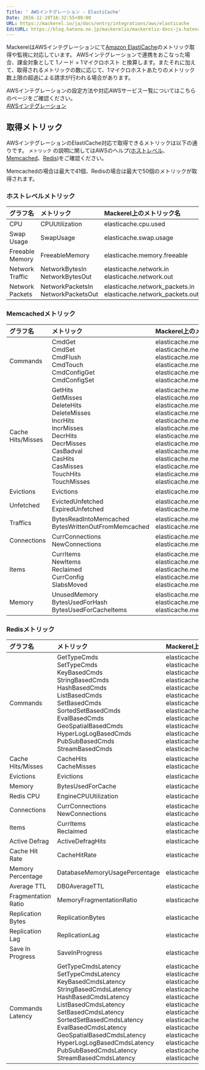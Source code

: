 ```yaml
---
Title: ' AWSインテグレーション - ElastiCache'
Date: 2016-12-28T16:32:55+09:00
URL: https://mackerel.io/ja/docs/entry/integrations/aws/elasticache
EditURL: https://blog.hatena.ne.jp/mackerelio/mackerelio-docs-ja.hatenablog.mackerel.io/atom/entry/10328749687201753875
---
```


MackerelはAWSインテグレーションにて<a href="https://aws.amazon.com/elasticache/" target="_blank">Amazon ElastiCache</a>のメトリック取得や監視に対応しています。
AWSインテグレーションで連携をおこなった場合、課金対象として 1ノード = 1マイクロホスト と換算します。またそれに加えて、取得されるメトリックの数に応じて、1マイクロホストあたりのメトリック数上限の超過による請求が行われる場合があります。

AWSインテグレーションの設定方法や対応AWSサービス一覧についてはこちらのページをご確認ください。<br>
<a href="https://mackerel.io/ja/docs/entry/integrations/aws">AWSインテグレーション</a>

## 取得メトリック
AWSインテグレーションのElastiCache対応で取得できるメトリックは以下の通りです。 `メトリック` の説明に関してはAWSのヘルプ(<a href="https://docs.aws.amazon.com/ja_jp/AmazonElastiCache/latest/red-ug/CacheMetrics.HostLevel.html" target="_blank">ホストレベル</a>、<a href="https://docs.aws.amazon.com/ja_jp/AmazonElastiCache/latest/mem-ug/CacheMetrics.Memcached.html" target="_blank">Memcached</a>、<a href="https://docs.aws.amazon.com/ja_jp/AmazonElastiCache/latest/red-ug/CacheMetrics.Redis.html" target="_blank">Redis</a>)をご確認ください。

Memcachedの場合は最大で41個、Redisの場合は最大で50個のメトリックが取得されます。

### ホストレベルメトリック
|グラフ名|メトリック|Mackerel上のメトリック名|単位|Statistics|
|:---|:---|:---|:---|:---|
|CPU|CPUUtilization|elasticache.cpu.used|percentage|Average|
|Swap Usage|SwapUsage|elasticache.swap.usage|bytes|Average|
|Freeable Memory|FreeableMemory|elasticache.memory.freeable|bytes|Average|
|Network Traffic|NetworkBytesIn<br>NetworkBytesOut|elasticache.network.in<br>elasticache.network.out|bytes|Average|
|Network Packets|NetworkPacketsIn<br>NetworkPacketsOut|elasticache.network_packets.in<br>elasticache.network_packets.out|integer|Sum|

### Memcachedメトリック
|グラフ名|メトリック|Mackerel上のメトリック名|単位|Statistics|
|:---|:---|:---|:---|:---|
|Commands|CmdGet<br>CmdSet<br>CmdFlush<br>CmdTouch<br>CmdConfigGet<br>CmdConfigSet|elasticache.memcached.commands.get<br>elasticache.memcached.commands.set<br>elasticache.memcached.commands.flush<br>elasticache.memcached.commands.touch<br>elasticache.memcached.commands.config_get<br>elasticache.memcached.commands.config_set|float|Average|
|Cache Hits/Misses|GetHits<br>GetMisses<br>DeleteHits<br>DeleteMisses<br>IncrHits<br>IncrMisses<br>DecrHits<br>DecrMisses<br>CasBadval<br>CasHits<br>CasMisses<br>TouchHits<br>TouchMisses|elasticache.memcached.cache.get_hits<br>elasticache.memcached.cache.get_misses<br>elasticache.memcached.cache.delete_hits<br>elasticache.memcached.cache.delete_misses<br>elasticache.memcached.cache.incr_hits<br>elasticache.memcached.cache.incr_misses<br>elasticache.memcached.cache.decr_hits<br>elasticache.memcached.cache.decr_misses<br>elasticache.memcached.cache.cas_badval<br>elasticache.memcached.cache.cas_hits<br>elasticache.memcached.cache.cas_misses<br>elasticache.memcached.cache.touch_hits<br>elasticache.memcached.cache.touch_misses|float|Average|
|Evictions|Evictions|elasticache.memcached.evictions.evictions|float|Average|
|Unfetched|EvictedUnfetched<br>ExpiredUnfetched|elasticache.memcached.unfetched.evicted<br>elasticache.memcached.unfetched.expired|float|Average|
|Traffics|BytesReadIntoMemcached<br>BytesWrittenOutFromMemcached|elasticache.memcached.traffics.bytes_read_into_memcached<br>elasticache.memcached.traffics.bytes_written_out_from_memcached|bytes|Average|
|Connections|CurrConnections<br>NewConnections|elasticache.memcached.connections.current<br>elasticache.memcached.connections.new|float|Average|
|Items|CurrItems<br>NewItems<br>Reclaimed<br>CurrConfig<br>SlabsMoved|elasticache.memcached.items.current<br>elasticache.memcached.items.new<br>elasticache.memcached.items.reclaimed<br>elasticache.memcached.items.current_config<br>elasticache.memcached.items.slabs_moved|float|Average|
|Memory|UnusedMemory<br>BytesUsedForHash<br>BytesUsedForCacheItems|elasticache.memcached.memory.unused<br>elasticache.memcached.memory.used_for_hash<br>elasticache.memcached.memory.used_for_cache_items|bytes|Average|

### Redisメトリック
|グラフ名|メトリック|Mackerel上のメトリック名|単位|Statistics|
|:---|:---|:---|:---|:---|
|Commands|GetTypeCmds<br>SetTypeCmds<br>KeyBasedCmds<br>StringBasedCmds<br>HashBasedCmds<br>ListBasedCmds<br>SetBasedCmds<br>SortedSetBasedCmds<br>EvalBasedCmds<br>GeoSpatialBasedCmds<br>HyperLogLogBasedCmds<br>PubSubBasedCmds<br>StreamBasedCmds|elasticache.redis.commands.get_type<br>elasticache.redis.commands.set_type<br>elasticache.redis.commands.key_based<br>elasticache.redis.commands.string_based<br>elasticache.redis.commands.hash_based<br>elasticache.redis.commands.list_based<br>elasticache.redis.commands.set_based<br>elasticache.redis.commands.sorted_set_based<br>elasticache.redis.commands.eval_based<br>elasticache.redis.commands.geo_spatial_based<br>elasticache.redis.commands.hyper_log_log_based<br>elasticache.redis.commands.pub_sub_based<br>elasticache.redis.commands.stream_based|float|Average|
|Cache Hits/Misses|CacheHits<br>CacheMisses|elasticache.redis.cache.cache_hits<br>elasticache.redis.cache.cache_misses|float|Average|
|Evictions|Evictions|elasticache.redis.evictions.evictions|float|Average|
|Memory|BytesUsedForCache|elasticache.redis.memory.used_for_cache|bytes|Average|
|Redis CPU|EngineCPUUtilization|elasticache.redis.cpu.engine|percentage|Average|
|Connections|CurrConnections<br>NewConnections|elasticache.redis.connections.current<br>elasticache.redis.connections.new|float|Average|
|Items|CurrItems<br>Reclaimed|elasticache.redis.items.current<br>elasticache.redis.items.reclaimed|float|Average|
|Active Defrag|ActiveDefragHits|elasticache.redis.active_defrag.hits|integer|Sum|
|Cache Hit Rate|CacheHitRate|elasticache.redis.cache_hit_rate.hit|percentage|Average|
|Memory Percentage|DatabaseMemoryUsagePercentage|elasticache.redis.memory_percentage.database|percentage|Average|
|Average TTL|DB0AverageTTL|elasticache.redis.average_ttl.db0|float|Average|
|Fragmentation Ratio|MemoryFragmentationRatio|elasticache.redis.fragmentation_ratio.memory|float|Average|
|Replication Bytes|ReplicationBytes|elasticache.redis.replication_bytes.replication|bytes|Average|
|Replication Lag|ReplicationLag|elasticache.redis.replication_lag.lag|float|Average|
|Save In Progress|SaveInProgress|elasticache.redis.save_in_progress.bgsave|integer|Maximum|
|Commands Latency|GetTypeCmdsLatency<br>SetTypeCmdsLatency<br>KeyBasedCmdsLatency<br>StringBasedCmdsLatency<br>HashBasedCmdsLatency<br>ListBasedCmdsLatency<br>SetBasedCmdsLatency<br>SortedSetBasedCmdsLatency<br>EvalBasedCmdsLatency<br>GeoSpatialBasedCmdsLatency<br>HyperLogLogBasedCmdsLatency<br>PubSubBasedCmdsLatency<br>StreamBasedCmdsLatency|elasticache.redis.commands_latency.get_type<br>elasticache.redis.commands_latency.set_type<br>elasticache.redis.commands_latency.key_based<br>elasticache.redis.commands_latency.string_based<br>elasticache.redis.commands_latency.hash_based<br>elasticache.redis.commands_latency.list_based<br>elasticache.redis.commands_latency.set_based<br>elasticache.redis.commands_latency.sorted_set_based<br>elasticache.redis.commands_latency.eval_based<br>elasticache.redis.commands_latency.geo_spatial_based<br>elasticache.redis.commands_latency.hyper_log_log_based<br>elasticache.redis.commands_latency.pub_sub_based<br>elasticache.redis.commands_latency.stream_based|float|Average|
